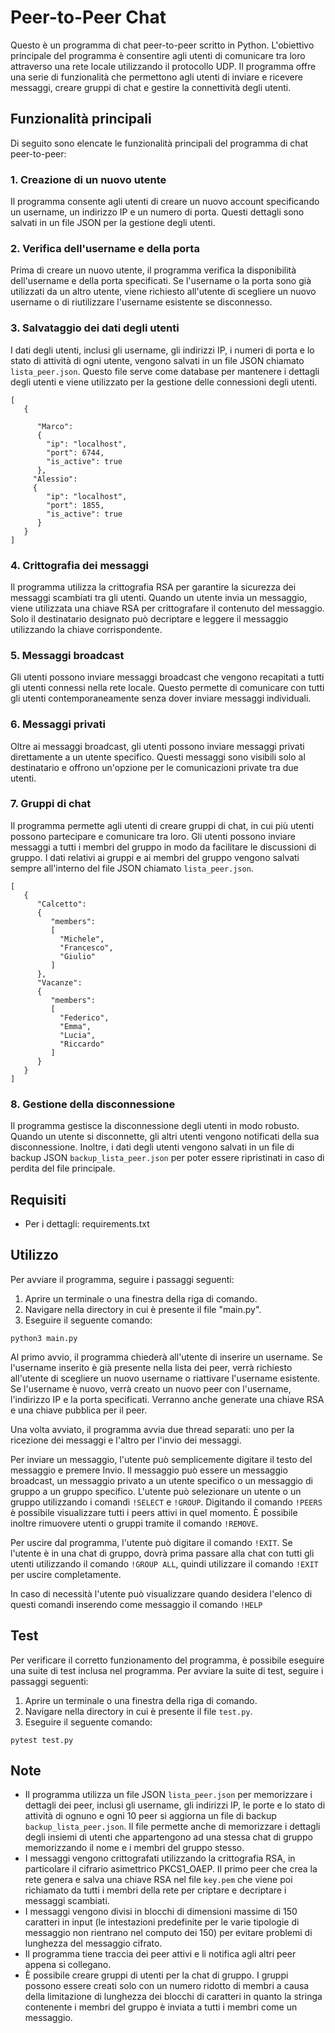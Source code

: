 # Peer-to-Peer Chat 

Questo è un programma di chat peer-to-peer scritto in Python. L'obiettivo principale del programma è consentire agli utenti di comunicare tra loro attraverso una rete locale utilizzando il protocollo UDP. Il programma offre una serie di funzionalità che permettono agli utenti di inviare e ricevere messaggi, creare gruppi di chat e gestire la connettività degli utenti.

## Funzionalità principali

Di seguito sono elencate le funzionalità principali del programma di chat peer-to-peer:

### 1. Creazione di un nuovo utente

Il programma consente agli utenti di creare un nuovo account specificando un username, un indirizzo IP e un numero di porta. Questi dettagli sono salvati in un file JSON per la gestione degli utenti.

### 2. Verifica dell'username e della porta

Prima di creare un nuovo utente, il programma verifica la disponibilità dell'username e della porta specificati. Se l'username o la porta sono già utilizzati da un altro utente, viene richiesto all'utente di scegliere un nuovo username o di riutilizzare l'username esistente se disconnesso.

### 3. Salvataggio dei dati degli utenti

I dati degli utenti, inclusi gli username, gli indirizzi IP, i numeri di porta e lo stato di attività di ogni utente, vengono salvati in un file JSON chiamato `lista_peer.json`. Questo file serve come database per mantenere i dettagli degli utenti e viene utilizzato per la gestione delle connessioni degli utenti.
```  
[
   {

      "Marco": 
      {
        "ip": "localhost", 
        "port": 6744, 
        "is_active": true
      }, 
     "Alessio": 
     {
        "ip": "localhost", 
        "port": 1855, 
        "is_active": true
      }
   }
]
```
### 4. Crittografia dei messaggi

Il programma utilizza la crittografia RSA per garantire la sicurezza dei messaggi scambiati tra gli utenti. Quando un utente invia un messaggio, viene utilizzata una chiave RSA per crittografare il contenuto del messaggio. Solo il destinatario designato può decriptare e leggere il messaggio utilizzando la chiave corrispondente.

### 5. Messaggi broadcast

Gli utenti possono inviare messaggi broadcast che vengono recapitati a tutti gli utenti connessi nella rete locale. Questo permette di comunicare con tutti gli utenti contemporaneamente senza dover inviare messaggi individuali.

### 6. Messaggi privati

Oltre ai messaggi broadcast, gli utenti possono inviare messaggi privati direttamente a un utente specifico. Questi messaggi sono visibili solo al destinatario e offrono un'opzione per le comunicazioni private tra due utenti.

### 7. Gruppi di chat

Il programma permette agli utenti di creare gruppi di chat, in cui più utenti possono partecipare e comunicare tra loro. Gli utenti possono inviare messaggi a tutti i membri del gruppo in modo da facilitare le discussioni di gruppo. I dati relativi ai gruppi e ai membri del gruppo vengono salvati sempre all'interno del file JSON chiamato `lista_peer.json`.
```  
[
   {
      "Calcetto":
      {
         "members": 
         [
           "Michele", 
           "Francesco", 
           "Giulio"
         ]
      },
      "Vacanze":
      {
         "members": 
         [
           "Federico", 
           "Emma", 
           "Lucia",
           "Riccardo"
         ]
      }
   }
]
```
### 8. Gestione della disconnessione

Il programma gestisce la disconnessione degli utenti in modo robusto. Quando un utente si disconnette, gli altri utenti vengono notificati della sua disconnessione. Inoltre, i dati degli utenti vengono salvati in un file di backup JSON `backup_lista_peer.json` per poter essere ripristinati in caso di perdita del file principale.

## Requisiti

- Per i dettagli: requirements.txt

## Utilizzo

Per avviare il programma, seguire i passaggi seguenti:

1. Aprire un terminale o una finestra della riga di comando.
2. Navigare nella directory in cui è presente il file "main.py".
3. Eseguire il seguente comando:
``` 
python3 main.py
```

Al primo avvio, il programma chiederà all'utente di inserire un username. Se l'username inserito è già presente nella lista dei peer, verrà richiesto all'utente di scegliere un nuovo username o riattivare l'username esistente. Se l'username è nuovo, verrà creato un nuovo peer con l'username, l'indirizzo IP e la porta specificati. Verranno anche generate una chiave RSA e una chiave pubblica per il peer.

Una volta avviato, il programma avvia due thread separati: uno per la ricezione dei messaggi e l'altro per l'invio dei messaggi.

Per inviare un messaggio, l'utente può semplicemente digitare il testo del messaggio e premere Invio. Il messaggio può essere un messaggio broadcast, un messaggio privato a un utente specifico o un messaggio di gruppo a un gruppo specifico. L'utente può selezionare un utente o un gruppo utilizzando i comandi `!SELECT` e `!GROUP`. Digitando il comando `!PEERS` è possibile visualizzare tutti i peers attivi in quel momento. È possibile inoltre rimuovere utenti o gruppi tramite il comando `!REMOVE`.

Per uscire dal programma, l'utente può digitare il comando `!EXIT`. Se l'utente è in una chat di gruppo, dovrà prima passare alla chat con tutti gli utenti utilizzando il comando `!GROUP ALL`, quindi utilizzare il comando `!EXIT` per uscire completamente.

In caso di necessità l'utente può visualizzare quando desidera l'elenco di questi comandi inserendo come messaggio il comando `!HELP`

## Test

Per verificare il corretto funzionamento del programma, è possibile eseguire una suite di test inclusa nel programma. Per avviare la suite di test, seguire i passaggi seguenti:

1. Aprire un terminale o una finestra della riga di comando.
2. Navigare nella directory in cui è presente il file `test.py`.
3. Eseguire il seguente comando:
``` 
pytest test.py
```

## Note

- Il programma utilizza un file JSON `lista_peer.json` per memorizzare i dettagli dei peer, inclusi gli username, gli indirizzi IP, le porte e lo stato di attività di ognuno e ogni 10 peer si aggiorna un file di backup `backup_lista_peer.json`. Il file permette anche di memorizzare i dettagli degli insiemi di utenti che appartengono ad una stessa chat di gruppo memorizzando il nome e i membri del gruppo stesso.
- I messaggi vengono crittografati utilizzando la crittografia RSA, in particolare il cifrario asimettrico PKCS1_OAEP. Il primo peer che crea la rete genera e salva una chiave RSA nel file `key.pem` che viene poi richiamato da tutti i membri della rete per criptare e decriptare i messaggi scambiati.
- I messaggi vengono divisi in blocchi di dimensioni massime di 150 caratteri in input (le intestazioni predefinite per le varie tipologie di messaggio non rientrano nel computo dei 150) per evitare problemi di lunghezza del messaggio cifrato.
- Il programma tiene traccia dei peer attivi e li notifica agli altri peer appena si collegano.
- È possibile creare gruppi di utenti per la chat di gruppo. I gruppi possono essere creati solo con un numero ridotto di membri a causa della limitazione di lunghezza dei blocchi di caratteri in quanto la stringa contenente i membri del gruppo è inviata a tutti i membri come un messaggio.


